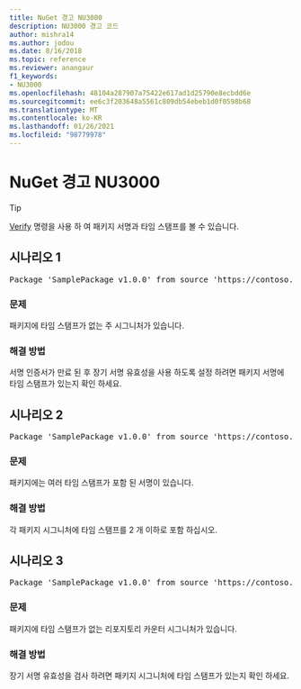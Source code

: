 ```yaml
---
title: NuGet 경고 NU3000
description: NU3000 경고 코드
author: mishra14
ms.author: jodou
ms.date: 8/16/2018
ms.topic: reference
ms.reviewer: anangaur
f1_keywords:
- NU3000
ms.openlocfilehash: 48104a287907a75422e617ad1d25790e8ecbdd6e
ms.sourcegitcommit: ee6c3f203648a5561c809db54ebeb1d0f0598b68
ms.translationtype: MT
ms.contentlocale: ko-KR
ms.lasthandoff: 01/26/2021
ms.locfileid: "98779978"
---
```

# <a name="nuget-warning-nu3000"></a>NuGet 경고 NU3000

> [!Tip]
> [Verify](../cli-reference/cli-ref-verify.md) 명령을 사용 하 여 패키지 서명과 타임 스탬프를 볼 수 있습니다.

## <a name="scenario-1"></a>시나리오 1

<pre>Package 'SamplePackage v1.0.0' from source 'https://contoso.com/index.json': The primary signature does not have a timestamp.</pre>

### <a name="issue"></a>문제

패키지에 타임 스탬프가 없는 주 시그니처가 있습니다.


### <a name="solution"></a>해결 방법

서명 인증서가 만료 된 후 장기 서명 유효성을 사용 하도록 설정 하려면 패키지 서명에 타임 스탬프가 있는지 확인 하세요.



## <a name="scenario-2"></a>시나리오 2

<pre>Package 'SamplePackage v1.0.0' from source 'https://contoso.com/index.json': Multiple timestamps are not accepted.</pre>

### <a name="issue"></a>문제

패키지에는 여러 타임 스탬프가 포함 된 서명이 있습니다.


### <a name="solution"></a>해결 방법

각 패키지 시그니처에 타임 스탬프를 2 개 이하로 포함 하십시오.



## <a name="scenario-3"></a>시나리오 3

<pre>Package 'SamplePackage v1.0.0' from source 'https://contoso.com/index.json': The repository countersignature does not have a timestamp.</pre>

### <a name="issue"></a>문제

패키지에 타임 스탬프가 없는 리포지토리 카운터 시그니처가 있습니다.


### <a name="solution"></a>해결 방법

장기 서명 유효성을 검사 하려면 패키지 시그니처에 타임 스탬프가 있는지 확인 하세요.


